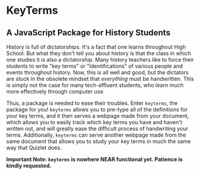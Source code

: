 # KeyTerms
## A JavaScript Package for History Students

History is full of dictatorships. It's a fact that one learns throughout High School. But
what they don't tell you about history is that the class in which one studies it is also
a dictatorship. Many history teachers like to force their students to write "key terms"
or "Identifications" of various people and events throughout history. Now, this is all well
and good, but the dictators are stuck in the obsolete mindset that _everything_ must be
handwritten. This is simply not the case for many tech-affluent students, who learn much
more effectively through computer use.

Thus, a package is needed to ease their troubles. Enter `keyterms`, the package for you!
`keyterms` allows you to pre-type all of the definitions for your key terms, and it then
serves a webpage made from your document, which allows you to easily track which key terms
you have and haven't written out, and will greatly ease the difficult process of handwriting
your terms. Additionally, `keyterms` can serve another webpage made from the same document
that allows you to study your key terms in much the same way that Quizlet does.

**Important Note: `keyterms` is nowhere NEAR functional yet. Patience is kindly requested.**
